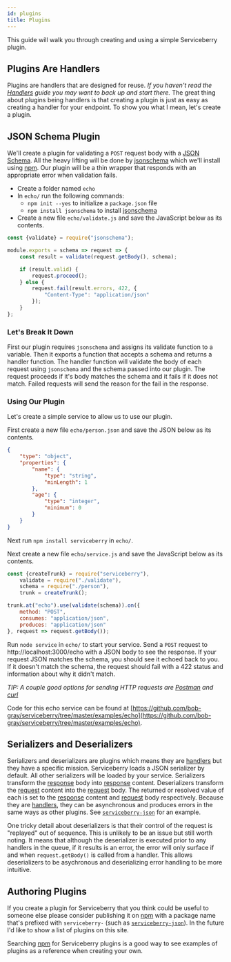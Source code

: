 ```yaml
---
id: plugins
title: Plugins
---
```


This guide will walk you through creating and using a simple Serviceberry plugin.

Plugins Are Handlers
--------------------

Plugins are handlers that are designed for reuse. *If you haven't read the [Handlers](handlers.html)
guide you may want to back up and start there.* The great thing about plugins being handlers is
that creating a plugin is just as easy as creating a handler for your endpoint. To show you what
I mean, let's create a plugin.

JSON Schema Plugin
------------------

We'll create a plugin for validating a `POST` request body with a [JSON Schema](http://json-schema.org/).
All the heavy lifting will be done by [jsonschema](https://www.npmjs.com/package/jsonschema) which
we'll install using [npm](https://www.npmjs.com). Our plugin will be a thin wrapper that responds
with an appropriate error when validation fails.

  - Create a folder named `echo`
  - In `echo/` run the following commands:
      - `npm init --yes` to initialize a `package.json` file
      - `npm install jsonschema` to install [jsonschema](https://www.npmjs.com/package/jsonschema)
  - Create a new file `echo/validate.js` and save the JavaScript below as its contents.

```javascript
const {validate} = require("jsonschema");

module.exports = schema => request => {
    const result = validate(request.getBody(), schema);

    if (result.valid) {
        request.proceed();
    } else {
        request.fail(result.errors, 422, {
            "Content-Type": "application/json"
        });
    }
};
```

### Let's Break It Down

First our plugin requires `jsonschema` and assigns its validate function to a variable. Then it exports a
function that accepts a schema and returns a handler function. The handler function will validate the
body of each request using `jsonschema` and the schema passed into our plugin. The request proceeds
if it's body matches the schema and it fails if it does not match. Failed requests will send the reason for the fail in the response.

### Using Our Plugin

Let's create a simple service to allow us to use our plugin.

First create a new file `echo/person.json` and save the JSON below as its contents.

```json
{
    "type": "object",
    "properties": {
        "name": {
            "type": "string",
            "minLength": 1
        },
        "age": {
            "type": "integer",
            "minimum": 0
        }
    }
}
```

Next run `npm install serviceberry` in `echo/`.

Next create a new file `echo/service.js` and save the JavaScript below as its contents.

```javascript
const {createTrunk} = require("serviceberry"),
    validate = require("./validate"),
    schema = require("./person"),
    trunk = createTrunk();

trunk.at("echo").use(validate(schema)).on({
    method: "POST",
    consumes: "application/json",
    produces: "application/json"
}, request => request.getBody());
```

Run `node service` in `echo/` to start your service. Send a `POST` request to http://localhost:3000/echo with a JSON body
to see the response. If your request JSON matches the schema, you should see it echoed back to you.
If it doesn't match the schema, the request should fail with a 422 status and information about why it
didn't match.

*TIP: A couple good options for sending HTTP requests are [Postman](https://www.getpostman.com)
and [curl](https://curl.haxx.se)*

Code for this echo service can be found at [https://github.com/bob-gray/serviceberry/tree/master/examples/echo](https://github.com/bob-gray/serviceberry/tree/master/examples/echo).

Serializers and Deserializers
-----------------------------

Serializers and deserializers are plugins which means they are [handlers](handers.html) but they have a specific mission.
Serviceberry loads a JSON serializer by default. All other serializers will be loaded by your service.
Serializers transform the [response](response.html) body into [response](response.html) content. Deserializers transform the [request](request.html) content
into the [request](request.html) body. The returned or resolved value of each is set to the [response](response.html) content and [request](request.html) body
respectively. Because they are [handlers](handlers.html), they can be asynchronous and produces errors in the same ways as
other plugins. See [`serviceberry-json`](https://www.npmjs.com/package/serviceberry-json) for an example.

One tricky detail about deserializers is that their control of the request is "replayed" out of sequence. This is unlikely to be an issue but still worth noting. It means that although the deserializer is executed
prior to any handlers in the queue, if it results is an error, the error will only surface if
and when `request.getBody()` is called from a handler. This allows deserializers to be asychronous and
deserializing error handling to be more intuitive.


Authoring Plugins
-----------------

If you create a plugin for Serviceberry that you think could be useful to someone else please consider
publishing it on [npm](https://npmjs.com) with a package name that's prefixed with `serviceberry-` (such as
[`serviceberry-json`](https://www.npmjs.com/package/serviceberry-json)). In the future I'd like to show
a list of plugins on this site.

Searching [npm](https://www.npmjs.org) for Serviceberry plugins is a good way to see examples of plugins as a reference when
creating your own.
